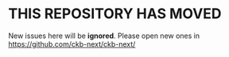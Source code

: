 # THIS REPOSITORY HAS MOVED
New issues here will be **ignored**.
Please open new ones in https://github.com/ckb-next/ckb-next/